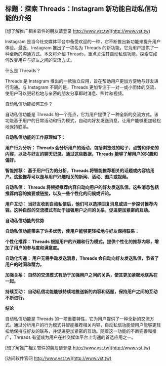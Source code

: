 ## **标题：探索 Threads：Instagram 新功能自动私信功能的介绍**

[想了解推广相关软件的朋友请登录 http://www.vst.tw](http://www.vst.tw)

Instagram 是当今社交媒体平台中备受欢迎的一种，它不断推出新功能来提升用户体验。最近，Instagram 推出了一项名为 Threads 的新功能，它为用户提供了一种全新的沟通方式。本文将介绍 Threads，重点关注其自动私信功能，探索它如何改变用户与好友之间的交流方式。

什么是 Threads？

Threads 是 Instagram 推出的一款独立应用，旨在帮助用户更加方便地与好友进行沟通。与 Instagram 不同的是，Threads 更加专注于一对一或小团体的交流，使用户可以更轻松地与亲密的朋友分享即时消息、照片和视频。

自动私信功能如何工作？

自动私信功能是 Threads 的一个亮点，它为用户提供了一种全新的交流方式。该功能基于用户的日常活动和行为模式，自动向好友发送消息，让用户能够更加轻松地保持联系。

**自动私信功能的工作原理如下：**

**用户行为分析： Threads 会分析用户的活动，包括浏览过的帖子、点赞和评论的内容，以及与好友的聊天记录。通过这些数据，Threads 能够了解用户的兴趣和偏好。**

**智能推荐： 基于用户行为的分析，Threads 将智能推荐相关的话题或内容给用户。这些推荐可以是与用户兴趣相关的新闻、活动、图片或视频。**

**自动私信： Threads 将根据推荐内容自动向用户的好友发送私信。这些消息包括推荐内容的摘要或链接，以及一些个性化的问候或评论。**

**用户互动： 当好友收到自动私信后，他们可以选择回复消息或进一步探讨推荐内容。这种自然的交流模式有助于加强用户之间的关系，促进更加紧密的互动。**

**自动私信功能的优势**

**自动私信功能带来了许多优势，使用户能够更轻松地与好友保持联系：**

**个性化推荐： Threads 根据用户的兴趣和行为模式，提供个性化的推荐内容，增加了用户的参与度和满意度。**

**自动化沟通： 用户无需手动发送消息，Threads 会自动向好友发送私信，节省了用户的时间和精力。**

**加强关系： 自然的交流模式有助于加强用户之间的关系，使其更加紧密地联系在一起。**

**持续互动： 自动私信功能能够持续地推送新的内容和话题，保持用户之间的互动不断进行。**

**结论**

自动私信功能是 Threads 的一项重要特性，它为用户提供了一种全新的交流方式。通过分析用户的行为模式并智能推荐相关内容，自动私信功能使用户能够更轻松地保持与好友的联系，并促进更加紧密的互动。随着这一功能的不断完善和推广，Threads 有望成为用户在社交媒体平台上沟通的首选应用之一。

[想了解推广相关软件的朋友请登录 http://www.vst.tw](http://www.vst.tw)


[访问软件官网 http://www.vst.tw](http://www.vst.tw)
